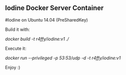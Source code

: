## Iodine Docker Server Container 

#Iodine on Ubuntu 14.04 (PreSharedKey)

Build it with:

*docker build -t r4ffy/iodine:v1  ./*


Execute it: 

*docker run --privileged -p 53:53/udp  -d -t r4ffy/iodine:v1*

Enjoy :)
